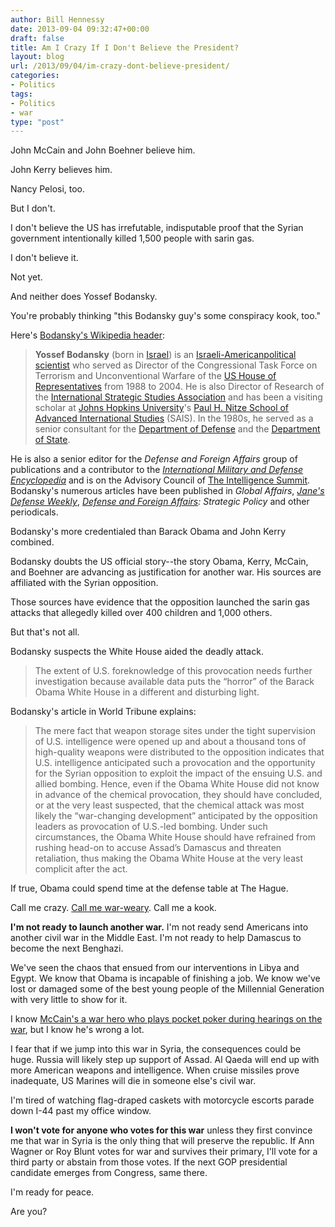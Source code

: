 ```yaml
---
author: Bill Hennessy
date: 2013-09-04 09:32:47+00:00
draft: false
title: Am I Crazy If I Don't Believe the President?
layout: blog
url: /2013/09/04/im-crazy-dont-believe-president/
categories:
- Politics
tags:
- Politics
- war
type: "post"
---
```


John McCain and John Boehner believe him.

John Kerry believes him.

Nancy Pelosi, too.

But I don't.

I don't believe the US has irrefutable, indisputable proof that the Syrian government intentionally killed 1,500 people with sarin gas.

I don't believe it.

Not yet.

And neither does Yossef Bodansky.

You're probably thinking "this Bodansky guy's some conspiracy kook, too."

Here's [Bodansky's Wikipedia header](https://en.wikipedia.org/wiki/Yossef_Bodansky):


> **Yossef Bodansky** (born in [Israel](https://en.wikipedia.org/wiki/Israel)) is an [Israeli-American](https://en.wikipedia.org/wiki/Israeli-American)[political scientist](https://en.wikipedia.org/wiki/Political_scientist) who served as Director of the Congressional Task Force on Terrorism and Unconventional Warfare of the [US House of Representatives](https://en.wikipedia.org/wiki/US_House_of_Representatives) from 1988 to 2004. He is also Director of Research of the [International Strategic Studies Association](https://en.wikipedia.org/wiki/International_Strategic_Studies_Association) and has been a visiting scholar at [Johns Hopkins University](https://en.wikipedia.org/wiki/Johns_Hopkins_University)'s [Paul H. Nitze School of Advanced International Studies](https://en.wikipedia.org/wiki/Paul_H._Nitze_School_of_Advanced_International_Studies) (SAIS). In the 1980s, he served as a senior consultant for the [Department of Defense](https://en.wikipedia.org/wiki/United_States_Department_of_Defense) and the [Department of State](https://en.wikipedia.org/wiki/Department_of_State).

He is also a senior editor for the _Defense and Foreign Affairs_ group of publications and a contributor to the _[International Military and Defense Encyclopedia](https://en.wikipedia.org/w/index.php?title=International_Military_and_Defense_Encyclopedia&action=edit&redlink=1)_ and is on the Advisory Council of [The Intelligence Summit](https://en.wikipedia.org/wiki/The_Intelligence_Summit). Bodansky's numerous articles have been published in _Global Affairs_, _[Jane's Defense Weekly](https://en.wikipedia.org/wiki/Jane%27s_Defense_Weekly)_, _[Defense and Foreign Affairs](https://en.wikipedia.org/w/index.php?title=Defense_and_Foreign_Affairs&action=edit&redlink=1): Strategic Policy_ and other periodicals.


Bodansky's more credentialed than Barack Obama and John Kerry combined.

Bodansky doubts the US official story--the story Obama, Kerry, McCain, and Boehner are advancing as justification for another war. His sources are affiliated with the Syrian opposition.

Those sources have evidence that the opposition launched the sarin gas attacks that allegedly killed over 400 children and 1,000 others.

But that's not all.

Bodansky suspects the White House aided the deadly attack.


> The extent of U.S. foreknowledge of this provocation needs further investigation because available data puts the “horror” of the Barack Obama White House in a different and disturbing light.


Bodansky's article in World Tribune explains:


> The mere fact that weapon storage sites under the tight supervision of U.S. intelligence were opened up and about a thousand tons of high-quality weapons were distributed to the opposition indicates that U.S. intelligence anticipated such a provocation and the opportunity for the Syrian opposition to exploit the impact of the ensuing U.S. and allied bombing. Hence, even if the Obama White House did not know in advance of the chemical provocation, they should have concluded, or at the very least suspected, that the chemical attack was most likely the “war-changing development” anticipated by the opposition leaders as provocation of U.S.-led bombing. Under such circumstances, the Obama White House should have refrained from rushing head-on to accuse Assad’s Damascus and threaten retaliation, thus making the Obama White House at the very least complicit after the act.


If true, Obama could spend time at the defense table at The Hague.

Call me crazy. [Call me war-weary](https://www.theamericanconservative.com/dreher/poll-americans-broadly-oppose-war-on-syria/?utm_source=rss&utm_medium=rss&utm_campaign=poll-americans-broadly-oppose-war-on-syria). Call me a kook.

**I'm not ready to launch another war.** I'm not ready send Americans into another civil war in the Middle East. I'm not ready to help Damascus to become the next Benghazi.

We've seen the chaos that ensued from our interventions in Libya and Egypt. We know that Obama is incapable of finishing a job. We know we've lost or damaged some of the best young people of the Millennial Generation with very little to show for it.

I know [McCain's a war hero who plays pocket poker during hearings on the war](https://www.theamericanconservative.com/dreher/john-mccain-gambling-poker-syria/), but I know he's wrong a lot.

I fear that if we jump into this war in Syria, the consequences could be huge. Russia will likely step up support of Assad. Al Qaeda will end up with more American weapons and intelligence. When cruise missiles prove inadequate, US Marines will die in someone else's civil war.

I'm tired of watching flag-draped caskets with motorcycle escorts parade down I-44 past my office window.

**I won't vote for anyone who votes for this war** unless they first convince me that war in Syria is the only thing that will preserve the republic. If Ann Wagner or Roy Blunt votes for war and survives their primary, I'll vote for a third party or abstain from those votes. If the next GOP presidential candidate emerges from Congress, same there.

I'm ready for peace.

Are you?
